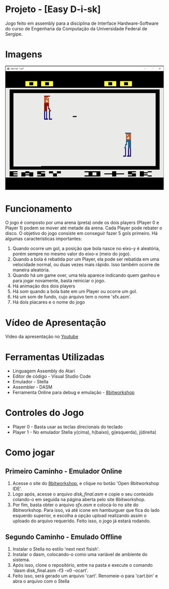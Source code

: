 # Projeto - [Easy D-i-sk]
Jogo feito em assembly para a disciplina de Interface Hardware-Software do curso de Engenharia da Computação da Universidade Federal de Sergipe.

# Imagens
![jogo](./imagem_principal.png)
# Funcionamento
O jogo é composto por uma arena (preta) onde os dois players (Player 0 e Player 1) podem se mover até metade da arena. Cada Player pode
rebater o disco. O objetivo do jogo consiste em conseguir fazer 5 gols primeiro. Há algumas características importantes:
1. Quando ocorre um gol, a posição que bola nasce no eixo-y é aleatória, porém sempre no mesmo valor do eixo-x (meio do jogo).
1. Quando a bola é rebatida por um Player, ela pode ser rebatida em uma velocidade normal, ou duas vezes mais rápido. Isso também ocorre
de maneira aleatória.
1. Quando há um game over, uma tela aparece indicando quem ganhou e para jogar novamente, basta reiniciar o jogo.
1. Há animação dos dois players
1. Há som quando a bola bate em um Player ou ocorre um gol.
1. Há um som de fundo, cujo arquivo tem o nome 'sfx.asm'.
1. Há dois placares e o nome do jogo

# Vídeo de Apresentação
Vídeo da apresentação no [Youtube](https://www.youtube.com/watch?v=3h19bnORkWg)

# Ferramentas Utilizadas
* Linguagem Assembly do Atari
* Editor de código - Visual Studio Code
* Emulador - Stella
* Assembler - DASM
* Ferramenta Online para debug e emulação - [8bitworkshop](https://8bitworkshop.com/)

# Controles do Jogo
* Player 0 - Basta usar as teclas direcionais do teclado 
* Player 1 - No emulador Stella y(cima), h(baixo), g(esquerda), j(direita)

# Como jogar

## Primeiro Caminho - Emulador Online
1. Acesse o site do [8bitworkshop](https://8bitworkshop.com/), e clique no botão 'Open 8bitworkshop IDE'.
1. Logo após, acesse o arquivo *disk_final.asm* e copie o seu conteúdo colando-o em seguida na página aberta pelo site 8bitworkshop.
1. Por fim, basta obter o arquivo *sfx.asm* e colocá-lo no site do 8bitworkshop. Para isso, vá até icone em hamburguer que fica do lado
esquerdo superior, e escolha a opção upload realizando assim o uploado do arquivo requerido. Feito isso, o jogo já estará rodando.

## Segundo Caminho - Emulado Offline
1. Instalar o Stella no estilo 'next next fisish'.
1. Instalar o dasm, colocando-o como uma variável de ambiente do sistema.
1. Após isso, clone o repositório, entre na pasta e execute o comando 'dasm disk_final.asm -f3 -v0 -ocart'.
1. Feito isso, será gerado um arquivo 'cart'. Renomeie-o para 'cart.bin' e abra o arquivo com o Stella